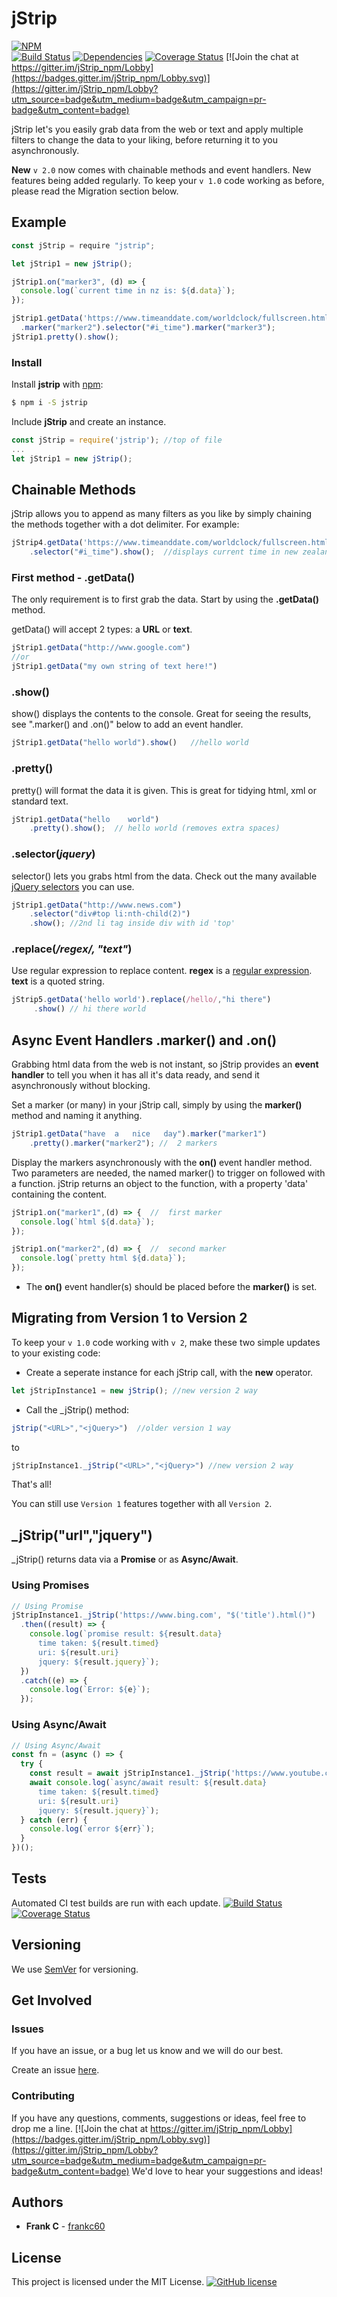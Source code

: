 # jStrip

[![NPM](https://nodei.co/npm/jstrip.png?downloads=true&downloadRank=true&stars=true)](https://nodei.co/npm/jstrip/)<br/>
[![Build Status](https://travis-ci.org/frankc60/jStrip.svg?branch=master)](https://travis-ci.org/frankc60/jStrip)
[![Dependencies](https://david-dm.org/frankc60/jStrip.svg)](https://www.npmjs.com/package/jstrip?activeTab=dependencies)
[![Coverage Status](https://coveralls.io/repos/github/frankc60/jStrip/badge.svg)](https://coveralls.io/github/frankc60/jStrip)
[![Join the chat at https://gitter.im/jStrip_npm/Lobby](https://badges.gitter.im/jStrip_npm/Lobby.svg)](https://gitter.im/jStrip_npm/Lobby?utm_source=badge&utm_medium=badge&utm_campaign=pr-badge&utm_content=badge)

jStrip let's you easily grab data from the web or text and apply multiple filters to change the data to your liking, before returning it to you asynchronously.

**New** `v 2.0` now comes with chainable methods and event handlers.  New features being added regularly. To keep your `v 1.0` code working as before, please read the Migration section below.

## Example

```js
const jStrip = require "jstrip";

let jStrip1 = new jStrip();

jStrip1.on("marker3", (d) => {
  console.log(`current time in nz is: ${d.data}`);
});

jStrip1.getData('https://www.timeanddate.com/worldclock/fullscreen.html?n=264').selector("div#rs1")
  .marker("marker2").selector("#i_time").marker("marker3");
jStrip1.pretty().show(); 

```

### Install

Install **jstrip** with [npm](https://www.npmjs.com/):

```sh
$ npm i -S jstrip
```

Include **jStrip** and create an instance.

```js
const jStrip = require('jstrip'); //top of file
...
let jStrip1 = new jStrip();
```

## Chainable Methods

jStrip allows you to append as many filters as you like by simply chaining the methods together with a dot delimiter. For example:

```js
jStrip4.getData('https://www.timeanddate.com/worldclock/fullscreen.html?n=264').selector("div#rs1")
    .selector("#i_time").show();  //displays current time in new zealand
```

### First method - .getData()

The only requirement is to first grab the data. Start by using the **.getData()** method.

getData() will accept 2 types: a **URL** or **text**.

```js
jStrip1.getData("http://www.google.com")
//or
jStrip1.getData("my own string of text here!")
```

### .show()

show() displays the contents to the console. Great for seeing the results, see ".marker() and .on()" below to add an event handler.

```js
jStrip1.getData("hello world").show()   //hello world
```

### .pretty()

pretty() will format the data it is given. This is great for tidying html, xml or standard text.

```js
jStrip1.getData("hello    world")
    .pretty().show();  // hello world (removes extra spaces)
```

### .selector(*jquery*)

selector() lets you grabs html from the data. Check out the many available [jQuery selectors](https://api.jquery.com/category/selectors/) you can use.

```js
jStrip1.getData("http://www.news.com")
    .selector("div#top li:nth-child(2)")
    .show(); //2nd li tag inside div with id 'top'
```

### .replace(*/regex/, "text"*)

Use regular expression to replace content. **regex** is a [regular expression](https://developer.mozilla.org/en-US/docs/Web/JavaScript/Guide/Regular_Expressions). 
**text** is a quoted string.

```js
jStrip5.getData('hello world').replace(/hello/,"hi there")
     .show() // hi there world
```

## Async Event Handlers .marker() and .on()

Grabbing html data from the web is not instant, so jStrip provides an **event handler** to tell you when it has all it's data ready, and send it asynchronously without blocking.

Set a marker (or many) in your jStrip call, simply by using the **marker()** method and naming it anything.

```js
jStrip1.getData("have  a   nice   day").marker("marker1")
    .pretty().marker("marker2"); //  2 markers
```

Display the markers asynchronously with the **on()** event handler method.
Two parameters are needed, the named marker() to trigger on followed with a function.
jStrip returns an object to the function, with a property 'data' containing the content.

```js
jStrip1.on("marker1",(d) => {  //  first marker
  console.log(`html ${d.data}`);
});

jStrip1.on("marker2",(d) => {  //  second marker
  console.log(`pretty html ${d.data}`);
});
```
- The **on()** event handler(s) should be placed before the **marker()** is set.

## Migrating from Version 1 to Version 2

To keep your `v 1.0` code working with `v 2`, make these two simple updates to your existing code:

- Create a seperate instance for each jStrip call, with the **new** operator.

```js
let jStripInstance1 = new jStrip(); //new version 2 way
```

- Call the _jStrip() method:

```js
jStrip("<URL>","<jQuery>")  //older version 1 way
```

 to

 ```js
 jStripInstance1._jStrip("<URL>","<jQuery>") //new version 2 way
 ```

That's all!

You can still use `Version 1` features together with all `Version 2`.


## _jStrip("url","jquery")

_jStrip() returns data via a **Promise** or as **Async/Await**.

### Using Promises

```js
// Using Promise
jStripInstance1._jStrip('https://www.bing.com', "$('title').html()")
  .then((result) => {
    console.log(`promise result: ${result.data}
      time taken: ${result.timed}
      uri: ${result.uri}
      jquery: ${result.jquery}`);
  })
  .catch((e) => {
    console.log(`Error: ${e}`);
  });
```

### Using Async/Await

```js
// Using Async/Await
const fn = (async () => {
  try {
    const result = await jStripInstance1._jStrip('https://www.youtube.com', "$('title').html()");
    await console.log(`async/await result: ${result.data}
      time taken: ${result.timed}
      uri: ${result.uri}
      jquery: ${result.jquery}`);
  } catch (err) {
    console.log(`error ${err}`);
  }
})();
```

## Tests

Automated CI test builds are run with each update. [![Build Status](https://travis-ci.org/frankc60/jStrip.svg?branch=master)](https://travis-ci.org/frankc60/jStrip) [![Coverage Status](https://coveralls.io/repos/github/frankc60/jStrip/badge.svg)](https://coveralls.io/github/frankc60/jStrip)

## Versioning

We use [SemVer](http://semver.org/) for versioning.

## Get Involved

### Issues

If you have an issue, or a bug let us know and we will do our best.

Create an issue [here](https://github.com/frankc60/jStrip/issues).

### Contributing

If you have any questions, comments, suggestions or ideas, feel free to drop me a line. [![Join the chat at https://gitter.im/jStrip_npm/Lobby](https://badges.gitter.im/jStrip_npm/Lobby.svg)](https://gitter.im/jStrip_npm/Lobby?utm_source=badge&utm_medium=badge&utm_campaign=pr-badge&utm_content=badge)
We'd love to hear your suggestions and ideas!

## Authors

- **Frank C** - [frankc60](https://github.com/frankc60)

## License

This project is licensed under the MIT License. [![GitHub license](https://img.shields.io/github/license/frankc60/jStrip.svg?longCache=true)](https://github.com/frankc60/jStrip/blob/master/LICENSE)